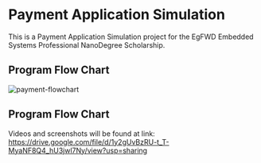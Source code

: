# Payment Application Simulation
This is a Payment Application Simulation project for the EgFWD Embedded Systems Professional NanoDegree Scholarship.

## Program Flow Chart
![payment-flowchart](https://user-images.githubusercontent.com/62207434/183305187-4d1241fb-fa97-4daf-8a6b-a1f41a540ac7.jpg)

## Program Flow Chart
Videos and screenshots will be found at link:
https://drive.google.com/file/d/1y2gUvBzRU-t_T-MyaNF8Q4_hU3jwl7Ny/view?usp=sharing
